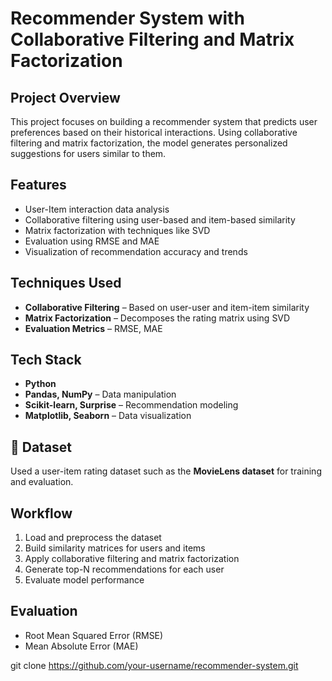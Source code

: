 #  Recommender System with Collaborative Filtering and Matrix Factorization

##  Project Overview
This project focuses on building a recommender system that predicts user preferences based on their historical interactions. Using collaborative filtering and matrix factorization, the model generates personalized suggestions for users similar to them.

##  Features
- User-Item interaction data analysis  
- Collaborative filtering using user-based and item-based similarity  
- Matrix factorization with techniques like SVD  
- Evaluation using RMSE and MAE  
- Visualization of recommendation accuracy and trends  

##  Techniques Used
- **Collaborative Filtering** – Based on user-user and item-item similarity  
- **Matrix Factorization** – Decomposes the rating matrix using SVD  
- **Evaluation Metrics** – RMSE, MAE  

##  Tech Stack
- **Python**
- **Pandas, NumPy** – Data manipulation  
- **Scikit-learn, Surprise** – Recommendation modeling  
- **Matplotlib, Seaborn** – Data visualization  

## 📂 Dataset
Used a user-item rating dataset such as the **MovieLens dataset** for training and evaluation.

##  Workflow
1. Load and preprocess the dataset  
2. Build similarity matrices for users and items  
3. Apply collaborative filtering and matrix factorization  
4. Generate top-N recommendations for each user  
5. Evaluate model performance  

##  Evaluation
- Root Mean Squared Error (RMSE)  
- Mean Absolute Error (MAE)  


git clone https://github.com/your-username/recommender-system.git

